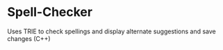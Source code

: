 Spell-Checker
=============

Uses TRIE to check spellings and display alternate suggestions and save changes (C++)
